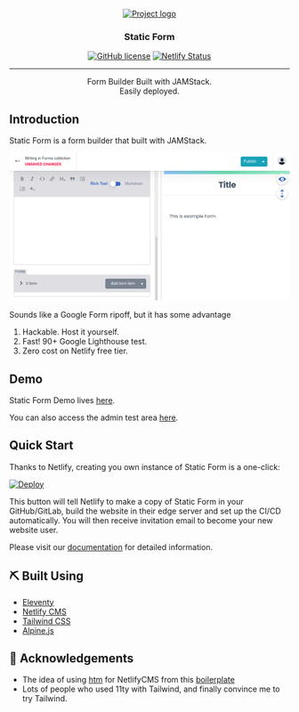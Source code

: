 <p align="center">
  <a href="" rel="noopener">
 <img height=200px src="docs/StaticFormDark.svg" alt="Project logo"></a>
</p>

<h3 align="center">Static Form</h3>

<div align="center">

[![GitHub license](https://img.shields.io/github/license/zulvkr/StaticForm)](https://github.com/zulvkr/StaticForm/blob/main/LICENSE)
[![Netlify Status](https://api.netlify.com/api/v1/badges/a7080df2-1a6f-4408-b74f-ad09b0e26e9f/deploy-status)](https://app.netlify.com/sites/staticform21/deploys)

</div>

---

<p align="center"> Form Builder Built with JAMStack. 
    <br> Easily deployed.
</p>

## Introduction

Static Form is a form builder that built with JAMStack.

![Static Form Demo](/docs/web.gif)

Sounds like a Google Form ripoff, but it has some advantage
1. Hackable. Host it yourself.
2. Fast! 90+ Google Lighthouse test.
3. Zero cost on Netlify free tier.


## Demo

Static Form Demo lives [here](https://staticform21.netlify.app).

You can also access the admin test area [here](https://staticform21.netlify.app/admin).

## Quick Start

Thanks to Netlify, creating you own instance of Static Form is a one-click:

[![Deploy](https://www.netlify.com/img/deploy/button.svg)](https://app.netlify.com/start/deploy?repository=https://github.com/zulvkr/StaticForm&stack=cms)

This button will tell Netlify to make a copy of Static Form in your GitHub/GitLab, build the website in their edge server and set up the CI/CD automatically. You will then receive invitation email to become your new website user.

Please visit our [documentation](#) for detailed information.

## ⛏️ Built Using <a name = "built_using"></a>

- [Eleventy](https://www.11ty.dev/) 
- [Netlify CMS](https://www.netlifycms.org/)
- [Tailwind CSS](https://tailwindcss.com/)
- [Alpine.js](https://github.com/alpinejs/alpine)

## 🎉 Acknowledgements <a name = "acknowledgement"></a>

- The idea of using [htm](https://github.com/developit/htm) for NetlifyCMS from this [boilerplate](https://github.com/danurbanowicz/eleventy-netlify-boilerplate/)
- Lots of people who used 11ty with Tailwind, and finally convince me to try Tailwind.